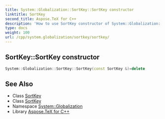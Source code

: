 ```yaml
---
title: System::Globalization::SortKey::SortKey constructor
linktitle: SortKey
second_title: Aspose.TeX for C++
description: 'How to use SortKey constructor of System::Globalization::SortKey class in C++.'
type: docs
weight: 100
url: /cpp/system.globalization/sortkey/sortkey/
---
```

## SortKey::SortKey constructor




```cpp
System::Globalization::SortKey::SortKey(const SortKey &)=delete
```

## See Also

* Class [SortKey](../)
* Class [SortKey](../)
* Namespace [System::Globalization](../../)
* Library [Aspose.TeX for C++](../../../)
